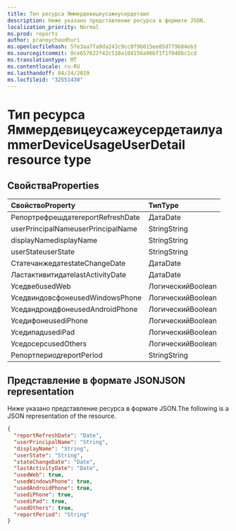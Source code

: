 ```yaml
---
title: Тип ресурса Яммердевицеусажеусердетаил
description: Ниже указано представление ресурса в формате JSON.
localization_priority: Normal
ms.prod: reports
author: pranoychaudhuri
ms.openlocfilehash: 5fe3aa7fa9da243c9cc8f9b015ee85d779b84eb3
ms.sourcegitcommit: 0ce657622f42c510a104156a96bf1f1f040bc1cd
ms.translationtype: MT
ms.contentlocale: ru-RU
ms.lasthandoff: 04/24/2019
ms.locfileid: "32551430"
---
```

# <a name="yammerdeviceusageuserdetail-resource-type"></a><span data-ttu-id="c42af-103">Тип ресурса Яммердевицеусажеусердетаил</span><span class="sxs-lookup"><span data-stu-id="c42af-103">yammerDeviceUsageUserDetail resource type</span></span>

## <a name="properties"></a><span data-ttu-id="c42af-104">Свойства</span><span class="sxs-lookup"><span data-stu-id="c42af-104">Properties</span></span>

| <span data-ttu-id="c42af-105">Свойство</span><span class="sxs-lookup"><span data-stu-id="c42af-105">Property</span></span>          | <span data-ttu-id="c42af-106">Тип</span><span class="sxs-lookup"><span data-stu-id="c42af-106">Type</span></span>    |
| :---------------- | :------ |
| <span data-ttu-id="c42af-107">Репортрефрешдате</span><span class="sxs-lookup"><span data-stu-id="c42af-107">reportRefreshDate</span></span> | <span data-ttu-id="c42af-108">Дата</span><span class="sxs-lookup"><span data-stu-id="c42af-108">Date</span></span>    |
| <span data-ttu-id="c42af-109">userPrincipalName</span><span class="sxs-lookup"><span data-stu-id="c42af-109">userPrincipalName</span></span> | <span data-ttu-id="c42af-110">String</span><span class="sxs-lookup"><span data-stu-id="c42af-110">String</span></span>  |
| <span data-ttu-id="c42af-111">displayName</span><span class="sxs-lookup"><span data-stu-id="c42af-111">displayName</span></span>       | <span data-ttu-id="c42af-112">String</span><span class="sxs-lookup"><span data-stu-id="c42af-112">String</span></span>  |
| <span data-ttu-id="c42af-113">userState</span><span class="sxs-lookup"><span data-stu-id="c42af-113">userState</span></span>         | <span data-ttu-id="c42af-114">String</span><span class="sxs-lookup"><span data-stu-id="c42af-114">String</span></span>  |
| <span data-ttu-id="c42af-115">Статечанжедате</span><span class="sxs-lookup"><span data-stu-id="c42af-115">stateChangeDate</span></span>   | <span data-ttu-id="c42af-116">Дата</span><span class="sxs-lookup"><span data-stu-id="c42af-116">Date</span></span>    |
| <span data-ttu-id="c42af-117">Ластактивитидате</span><span class="sxs-lookup"><span data-stu-id="c42af-117">lastActivityDate</span></span>  | <span data-ttu-id="c42af-118">Дата</span><span class="sxs-lookup"><span data-stu-id="c42af-118">Date</span></span>    |
| <span data-ttu-id="c42af-119">Уседвеб</span><span class="sxs-lookup"><span data-stu-id="c42af-119">usedWeb</span></span>           | <span data-ttu-id="c42af-120">Логический</span><span class="sxs-lookup"><span data-stu-id="c42af-120">Boolean</span></span> |
| <span data-ttu-id="c42af-121">Уседвиндовсфоне</span><span class="sxs-lookup"><span data-stu-id="c42af-121">usedWindowsPhone</span></span>  | <span data-ttu-id="c42af-122">Логический</span><span class="sxs-lookup"><span data-stu-id="c42af-122">Boolean</span></span> |
| <span data-ttu-id="c42af-123">Уседандроидфоне</span><span class="sxs-lookup"><span data-stu-id="c42af-123">usedAndroidPhone</span></span>  | <span data-ttu-id="c42af-124">Логический</span><span class="sxs-lookup"><span data-stu-id="c42af-124">Boolean</span></span> |
| <span data-ttu-id="c42af-125">Уседифоне</span><span class="sxs-lookup"><span data-stu-id="c42af-125">usediPhone</span></span>        | <span data-ttu-id="c42af-126">Логический</span><span class="sxs-lookup"><span data-stu-id="c42af-126">Boolean</span></span> |
| <span data-ttu-id="c42af-127">Уседипад</span><span class="sxs-lookup"><span data-stu-id="c42af-127">usediPad</span></span>          | <span data-ttu-id="c42af-128">Логический</span><span class="sxs-lookup"><span data-stu-id="c42af-128">Boolean</span></span> |
| <span data-ttu-id="c42af-129">Уседосерс</span><span class="sxs-lookup"><span data-stu-id="c42af-129">usedOthers</span></span>        | <span data-ttu-id="c42af-130">Логический</span><span class="sxs-lookup"><span data-stu-id="c42af-130">Boolean</span></span> |
| <span data-ttu-id="c42af-131">Репортпериод</span><span class="sxs-lookup"><span data-stu-id="c42af-131">reportPeriod</span></span>      | <span data-ttu-id="c42af-132">String</span><span class="sxs-lookup"><span data-stu-id="c42af-132">String</span></span>  |

## <a name="json-representation"></a><span data-ttu-id="c42af-133">Представление в формате JSON</span><span class="sxs-lookup"><span data-stu-id="c42af-133">JSON representation</span></span>

<span data-ttu-id="c42af-134">Ниже указано представление ресурса в формате JSON.</span><span class="sxs-lookup"><span data-stu-id="c42af-134">The following is a JSON representation of the resource.</span></span>

<!-- {
  "blockType": "resource",
  "@odata.type": "microsoft.graph.yammerDeviceUsageUserDetail"
} -->

```json
{
  "reportRefreshDate": "Date", 
  "userPrincipalName": "String", 
  "displayName": "String", 
  "userState": "String", 
  "stateChangeDate": "Date", 
  "lastActivityDate": "Date", 
  "usedWeb": true, 
  "usedWindowsPhone": true, 
  "usedAndroidPhone": true, 
  "usediPhone": true, 
  "usediPad": true, 
  "usedOthers": true, 
  "reportPeriod": "String"
}
```
